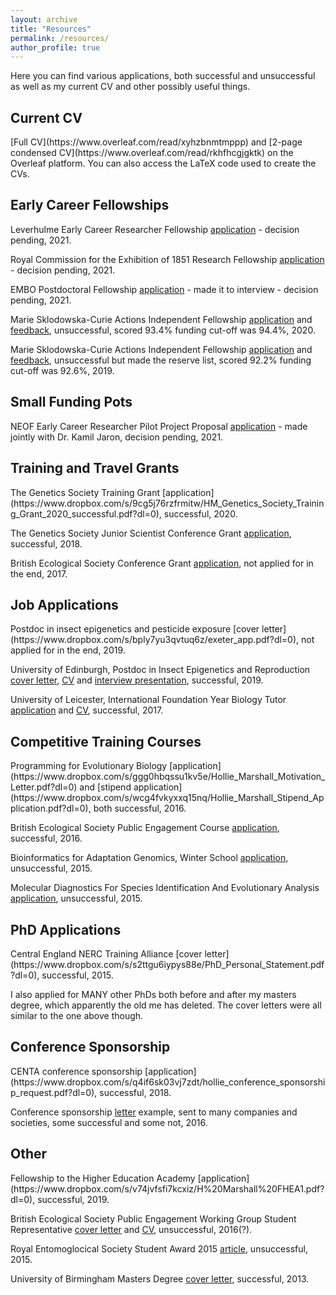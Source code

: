 ```yaml
---
layout: archive
title: "Resources"
permalink: /resources/
author_profile: true
---
```


Here you can find various applications, both successful and unsuccessful as well as my current CV and other possibly useful things.

<h2>Current CV</h2>
[Full CV](https://www.overleaf.com/read/xyhzbnmtmppp) and [2-page condensed CV](https://www.overleaf.com/read/rkhfhcgjgktk) on the Overleaf platform. You can also access the LaTeX code used to create the CVs.

<h2>Early Career Fellowships</h2>

Leverhulme Early Career Researcher Fellowship [application](https://www.dropbox.com/s/czwz0dk3yh1j4py/Leverhulme_ECR_Fellowship_2021.pdf?dl=0) - decision pending, 2021.

Royal Commission for the Exhibition of 1851 Research Fellowship [application](https://www.dropbox.com/s/c80ihzwfesdqefa/Royal_Commission_of_1851_Research_Fellowship_2021.pdf?dl=0) - decision pending, 2021.

EMBO Postdoctoral Fellowship [application](https://www.dropbox.com/s/0tov0gnwgqny16r/EMBO_long_term_fellowship.pdf?dl=0) - made it to interview - decision pending, 2021.

Marie Sklodowska-Curie Actions Independent Fellowship [application](https://www.dropbox.com/s/n06vkmc7im387dx/HM_MSCA_Independent_fellowship_2020_unsuccessful.pdf?dl=0) and [feedback](https://www.dropbox.com/s/r9d162h1bfsptws/HM_MSCA_2020_feedback.pdf?dl=0), unsuccessful, scored 93.4% funding cut-off was 94.4%, 2020.

Marie Sklodowska-Curie Actions Independent Fellowship [application](https://www.dropbox.com/s/lh6n9v0axucj6i6/Final_proposal.pdf?dl=0) and [feedback](https://www.dropbox.com/s/ypoa6xfgklqv0ih/882722_EpiSpider_ESR.pdf?dl=0), unsuccessful but made the reserve list, scored 92.2% funding cut-off was 92.6%, 2019.

<h2>Small Funding Pots</h2>

NEOF Early Career Researcher Pilot Project Proposal [application](https://www.dropbox.com/s/dkcbb9ebnf2klzm/HM_NEOF_ECR_Pilot_Scheme_2021.pdf?dl=0) - made jointly with Dr. Kamil Jaron, decision pending, 2021.

<h2>Training and Travel Grants</h2>
The Genetics Society Training Grant [application](https://www.dropbox.com/s/9cg5j76rzfrmitw/HM_Genetics_Society_Training_Grant_2020_successful.pdf?dl=0), successful, 2020.

The Genetics Society Junior Scientist Conference Grant [application](https://www.dropbox.com/s/pr7k1w52bgetopl/Genetics_application_Hollie.pdf?dl=0), successful, 2018.

British Ecological Society Conference Grant [application](https://www.dropbox.com/s/vpobeg1eoh694ut/BES%20CONFERENCE%20GRANT%20APPLICATION%20INFO.pdf?dl=0), not applied for in the end, 2017.

<h2>Job Applications</h2>
Postdoc in insect epigenetics and pesticide exposure [cover letter](https://www.dropbox.com/s/bply7yu3qvtuq6z/exeter_app.pdf?dl=0), not applied for in the end, 2019.

University of Edinburgh, Postdoc in Insect Epigenetics and Reproduction [cover letter](https://www.dropbox.com/s/ktpmn0b8x3nbajj/Hollie_Marshall_Cover_Letter.pdf?dl=0), [CV](https://www.dropbox.com/s/mcru49szf509sde/Hollie_Marshall_CV.pdf?dl=0) and [interview presentation](https://www.dropbox.com/s/ggn37uytowu4q1w/Interview_Edinburgh.pdf?dl=0), successful, 2019.

University of Leicester, International Foundation Year Biology Tutor [application](https://www.dropbox.com/s/ot13hf1ymdkhs0w/Tutor_App_form.pdf?dl=0) and [CV](https://www.dropbox.com/s/ffbp0nw8mr0zktr/Tutoring_CV.pdf?dl=0), successful, 2017.

<h2>Competitive Training Courses</h2>
Programming for Evolutionary Biology [application](https://www.dropbox.com/s/ggg0hbqssu1kv5e/Hollie_Marshall_Motivation_Letter.pdf?dl=0) and [stipend application](https://www.dropbox.com/s/wcg4fvkyxxq15nq/Hollie_Marshall_Stipend_Application.pdf?dl=0), both successful, 2016.

British Ecological Society Public Engagement Course [application](https://www.dropbox.com/s/71t3he8bxs3fwnu/BES_PubEngage_Training_Application.pdf?dl=0), successful, 2016.

Bioinformatics for Adaptation Genomics, Winter School [application](https://www.dropbox.com/s/9tt892n17upinpl/B%40G_Application_Hollie_Marshall.pdf?dl=0), unsuccessful, 2015.

Molecular Diagnostics For Species Identification And Evolutionary Analysis [application](https://www.dropbox.com/s/yq03p7qc3l2md2f/Molec_Course_app_Hollie_Marshall.pdf?dl=0), unsuccessful, 2015.

<h2>PhD Applications</h2>
Central England NERC Training Alliance [cover letter](https://www.dropbox.com/s/s2ttgu6iypys88e/PhD_Personal_Statement.pdf?dl=0), successful, 2015.

I also applied for MANY other PhDs both before and after my masters degree, which apparently the old me has deleted. The cover letters were all similar to the one above though. 

<h2>Conference Sponsorship</h2>
CENTA conference sponsorship [application](https://www.dropbox.com/s/q4if6sk03vj7zdt/hollie_conference_sponsorship_request.pdf?dl=0), successful, 2018.

Conference sponsorship [letter](https://www.dropbox.com/s/0j2i3v1r1ccudxi/royal_commison_invite.pdf?dl=0) example, sent to many companies and societies, some successful and some not, 2016.

<h2>Other</h2>
Fellowship to the Higher Education Academy [application](https://www.dropbox.com/s/v74jvfsfi7kcxiz/H%20Marshall%20FHEA1.pdf?dl=0), successful, 2019.

British Ecological Society Public Engagement Working Group Student Representative [cover letter](https://www.dropbox.com/s/sgxb5lrxq3fwl2u/BES_Rep_Cover_Letter.pdf?dl=0) and [CV](https://www.dropbox.com/s/g6418z79giqr5wu/BES_Rep_CV.pdf?dl=0), unsuccessful, 2016(?).

Royal Entomoglocical Society Student Award 2015 [article](https://www.dropbox.com/s/b4gs688sz5zsaxm/Hollie_Marshall_RES_Application.pdf?dl=0), unsuccessful, 2015.

University of Birmingham Masters Degree [cover letter](https://www.dropbox.com/s/x3mn1q22hypogb7/Masters_Cover_Letter.pdf?dl=0), successful, 2013.





